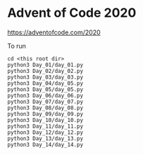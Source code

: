 # Advent of Code 2020
https://adventofcode.com/2020

To run
```
cd <this root dir>
python3 Day_01/day_01.py
python3 Day_02/day_02.py
python3 Day_03/day_03.py
python3 Day_04/day_05.py
python3 Day_05/day_05.py
python3 Day_06/day_06.py
python3 Day_07/day_07.py
python3 Day_08/day_08.py
python3 Day_09/day_09.py
python3 Day_10/day_10.py
python3 Day_11/day_11.py
python3 Day_12/day_12.py
python3 Day_13/day_13.py
python3 Day_14/day_14.py
```